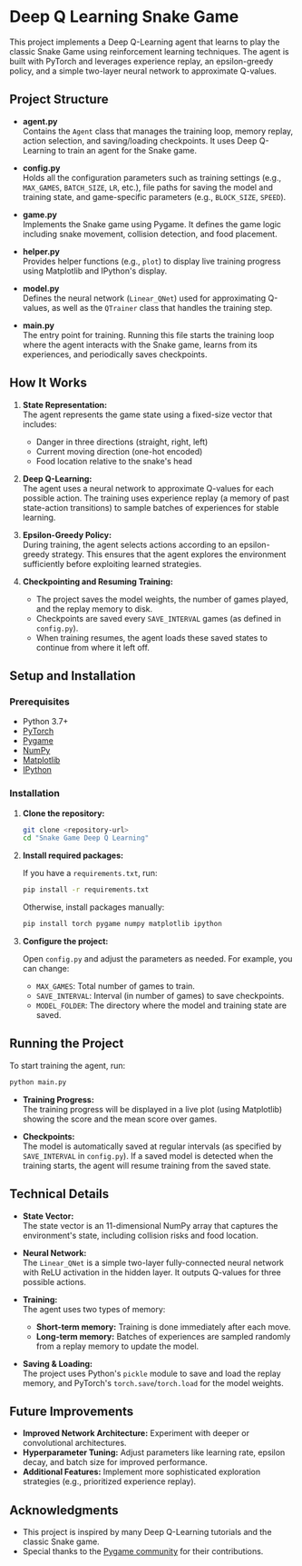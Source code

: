 # Deep Q Learning Snake Game

This project implements a Deep Q-Learning agent that learns to play the classic Snake Game using reinforcement learning techniques. The agent is built with PyTorch and leverages experience replay, an epsilon-greedy policy, and a simple two-layer neural network to approximate Q-values.

## Project Structure

- **agent.py**  
  Contains the `Agent` class that manages the training loop, memory replay, action selection, and saving/loading checkpoints. It uses Deep Q-Learning to train an agent for the Snake game.

- **config.py**  
  Holds all the configuration parameters such as training settings (e.g., `MAX_GAMES`, `BATCH_SIZE`, `LR`, etc.), file paths for saving the model and training state, and game-specific parameters (e.g., `BLOCK_SIZE`, `SPEED`).

- **game.py**  
  Implements the Snake game using Pygame. It defines the game logic including snake movement, collision detection, and food placement.

- **helper.py**  
  Provides helper functions (e.g., `plot`) to display live training progress using Matplotlib and IPython's display.

- **model.py**  
  Defines the neural network (`Linear_QNet`) used for approximating Q-values, as well as the `QTrainer` class that handles the training step.

- **main.py**  
  The entry point for training. Running this file starts the training loop where the agent interacts with the Snake game, learns from its experiences, and periodically saves checkpoints.

## How It Works

1. **State Representation:**  
   The agent represents the game state using a fixed-size vector that includes:
   - Danger in three directions (straight, right, left)
   - Current moving direction (one-hot encoded)
   - Food location relative to the snake's head

2. **Deep Q-Learning:**  
   The agent uses a neural network to approximate Q-values for each possible action. The training uses experience replay (a memory of past state-action transitions) to sample batches of experiences for stable learning.

3. **Epsilon-Greedy Policy:**  
   During training, the agent selects actions according to an epsilon-greedy strategy. This ensures that the agent explores the environment sufficiently before exploiting learned strategies.

4. **Checkpointing and Resuming Training:**  
   - The project saves the model weights, the number of games played, and the replay memory to disk.
   - Checkpoints are saved every `SAVE_INTERVAL` games (as defined in `config.py`).
   - When training resumes, the agent loads these saved states to continue from where it left off.

## Setup and Installation

### Prerequisites

- Python 3.7+
- [PyTorch](https://pytorch.org/)
- [Pygame](https://www.pygame.org/)
- [NumPy](https://numpy.org/)
- [Matplotlib](https://matplotlib.org/)
- [IPython](https://ipython.org/)

### Installation

1. **Clone the repository:**

   ```bash
   git clone <repository-url>
   cd "Snake Game Deep Q Learning"
   ```

2. **Install required packages:**

   If you have a `requirements.txt`, run:
   ```bash
   pip install -r requirements.txt
   ```

   Otherwise, install packages manually:
   ```bash
   pip install torch pygame numpy matplotlib ipython
   ```

3. **Configure the project:**

   Open `config.py` and adjust the parameters as needed. For example, you can change:
   - `MAX_GAMES`: Total number of games to train.
   - `SAVE_INTERVAL`: Interval (in number of games) to save checkpoints.
   - `MODEL_FOLDER`: The directory where the model and training state are saved.

## Running the Project

To start training the agent, run:

```bash
python main.py
```

- **Training Progress:**  
  The training progress will be displayed in a live plot (using Matplotlib) showing the score and the mean score over games.

- **Checkpoints:**  
  The model is automatically saved at regular intervals (as specified by `SAVE_INTERVAL` in `config.py`). If a saved model is detected when the training starts, the agent will resume training from the saved state.

## Technical Details

- **State Vector:**  
  The state vector is an 11-dimensional NumPy array that captures the environment's state, including collision risks and food location.

- **Neural Network:**  
  The `Linear_QNet` is a simple two-layer fully-connected neural network with ReLU activation in the hidden layer. It outputs Q-values for three possible actions.

- **Training:**  
  The agent uses two types of memory:
  - **Short-term memory:** Training is done immediately after each move.
  - **Long-term memory:** Batches of experiences are sampled randomly from a replay memory to update the model.

- **Saving & Loading:**  
  The project uses Python's `pickle` module to save and load the replay memory, and PyTorch's `torch.save`/`torch.load` for the model weights.

## Future Improvements

- **Improved Network Architecture:** Experiment with deeper or convolutional architectures.
- **Hyperparameter Tuning:** Adjust parameters like learning rate, epsilon decay, and batch size for improved performance.
- **Additional Features:** Implement more sophisticated exploration strategies (e.g., prioritized experience replay).

## Acknowledgments

- This project is inspired by many Deep Q-Learning tutorials and the classic Snake game.
- Special thanks to the [Pygame community](https://www.pygame.org/contribute.html) for their contributions.
